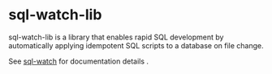 # sql-watch-lib

sql-watch-lib is a library that enables rapid SQL development by automatically applying idempotent SQL scripts to a database on file change.

See [sql-watch](../sql-watch/README.md) for documentation details .

